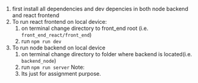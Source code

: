 1. first install all dependencies and dev depencies in both node backend and react frontend
2. To run react frontend on local device:
    1. on terminal change directory to front_end root (i.e. `front_end_react/front_end`)
    2. run `npm run dev`
3. To run node backend on local device
    1. on terminal change directory to folder where backend is located(i.e. `backend_node`)
    2. run `npm run server`
Note: 
    1. Its just for assignment purpose. 
